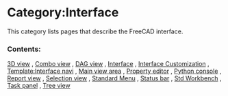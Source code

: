 # Category:Interface
This category lists pages that describe the FreeCAD interface.

### Contents:

[3D view](3D_view.md) , [Combo view](Combo_view.md) , [DAG view](DAG_view.md) , [Interface](Interface.md) , [Interface Customization](Interface_Customization.md) , [Template:Interface navi](Template:Interface_navi.md) , [Main view area](Main_view_area.md) , [Property editor](Property_editor.md) , [Python console](Python_console.md) , [Report view](Report_view.md) , [Selection view](Selection_view.md) , [Standard Menu](Standard_Menu.md) , [Status bar](Status_bar.md) , [Std Workbench](Std_Workbench.md) , [Task panel](Task_panel.md) , [Tree view](Tree_view.md)
